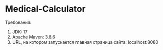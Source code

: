 # Medical-Calculator
Требования:
  1. JDK: 17
  2. Apache Maven: 3.8.6
  3. URL, на котором запускается главная страница сайта: localhost:8080
